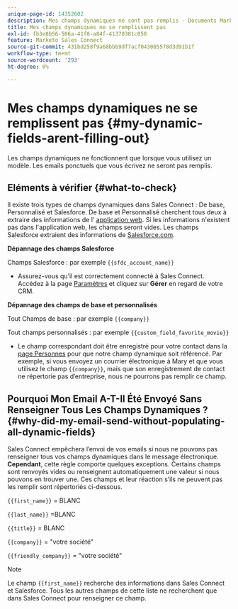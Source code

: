```yaml
---
unique-page-id: 14352602
description: Mes champs dynamiques ne sont pas remplis - Documents Marketo - Documentation du produit
title: Mes champs dynamiques ne se remplissent pas
exl-id: fb3e8b56-506a-41f8-a84f-41370381c058
feature: Marketo Sales Connect
source-git-commit: 431bd258f9a68bbb9df7acf043085578d3d91b1f
workflow-type: tm+mt
source-wordcount: '293'
ht-degree: 0%

---
```


# Mes champs dynamiques ne se remplissent pas {#my-dynamic-fields-arent-filling-out}

Les champs dynamiques ne fonctionnent que lorsque vous utilisez un modèle. Les emails ponctuels que vous écrivez ne seront pas remplis.

## Eléments à vérifier {#what-to-check}

Il existe trois types de champs dynamiques dans Sales Connect : De base, Personnalisé et Salesforce. De base et Personnalisé cherchent tous deux à extraire des informations de l’ [application web](https://toutapp.com/login). Si les informations n&#39;existent pas dans l&#39;application web, les champs seront vides. Les champs Salesforce extraient des informations de [Salesforce.com](https://salesforce.com).

**Dépannage des champs Salesforce**

Champs Salesforce : par exemple `{{sfdc_account_name}}`

* Assurez-vous qu’il est correctement connecté à Sales Connect. Accédez à la page [Paramètres](https://toutapp.com/login) et cliquez sur **Gérer** en regard de votre CRM.

**Dépannage des champs de base et personnalisés**

Tout Champs de base : par exemple `{{company}}`

Tout champs personnalisés : par exemple `{{custom_field_favorite_movie}}`

* Le champ correspondant doit être enregistré pour votre contact dans la [page Personnes](https://toutapp.com/next#relationships) pour que notre champ dynamique soit référencé. Par exemple, si vous envoyez un courrier électronique à Mary et que vous utilisez le champ `{{company}}`, mais que son enregistrement de contact ne répertorie pas d’entreprise, nous ne pourrons pas remplir ce champ.

## Pourquoi Mon Email A-T-Il Été Envoyé Sans Renseigner Tous Les Champs Dynamiques ? {#why-did-my-email-send-without-populating-all-dynamic-fields}

Sales Connect empêchera l’envoi de vos emails si nous ne pouvons pas renseigner tous vos champs dynamiques dans le message électronique. **Cependant**, cette règle comporte quelques exceptions. Certains champs sont renvoyés vides ou renseignent automatiquement une valeur si nous pouvons en trouver une. Ces champs et leur réaction s’ils ne peuvent pas les remplir sont répertoriés ci-dessous.

`{{first_name}}` = BLANC

`{{last_name}}` =BLANC

`{{title}}` = BLANC

`{{company}}` = &quot;votre société&quot;

`{{friendly_company}}` = &quot;votre société&quot;

>[!NOTE]
>
>Le champ `{{first_name}}` recherche des informations dans Sales Connect et Salesforce. Tous les autres champs de cette liste ne recherchent que dans Sales Connect pour renseigner ce champ.
